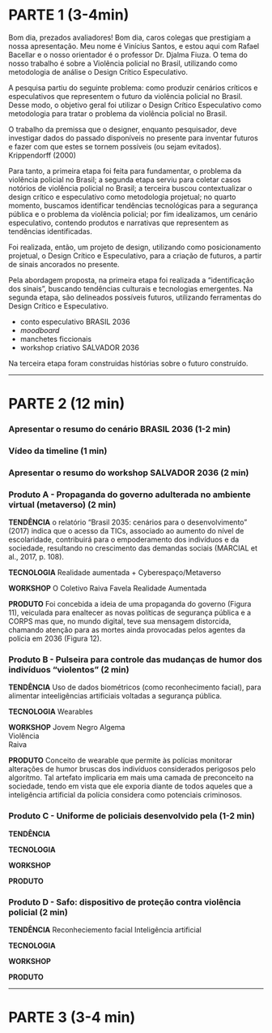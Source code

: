 # PARTE 1 (3-4min)

Bom dia, prezados avaliadores! Bom dia, caros colegas que prestigiam a nossa apresentação. Meu nome é Vinícius Santos, e estou aqui com Rafael Bacellar e o nosso orientador é o professor Dr. Djalma Fiuza. O tema do nosso trabalho é sobre 
a Violência policial no Brasil, utilizando como metodologia de análise o Design Crítico Especulativo.

 A pesquisa partiu do seguinte problema: como produzir cenários críticos e especulativos que representem o futuro da violência policial no Brasil. Desse modo, o objetivo geral foi utilizar o Design Crítico Especulativo como metodologia para tratar o problema da violência policial no Brasil. 
 
 O trabalho da premissa que o designer, enquanto pesquisador, deve investigar dados do passado disponíveis no presente para inventar futuros e fazer com que estes se tornem possíveis (ou sejam evitados).             Krippendorff (2000)

Para tanto, a primeira etapa foi feita para fundamentar, o problema da violência policial no Brasil; a segunda etapa serviu para coletar casos notórios de violência policial no Brasil; a terceira buscou contextualizar o design crítico e especulativo como metodologia projetual; no quarto momento, buscamos identificar tendências tecnológicas para a segurança pública e o problema da violência policial; por fim idealizamos, um cenário especulativo,  contendo produtos e narrativas que representem as tendências identificadas.

Foi realizada, então, um projeto de design, utilizando como posicionamento projetual, o Design Crítico e Especulativo, para a criação de futuros, a partir de sinais ancorados no presente. 

Pela abordagem proposta, na primeira etapa foi realizada a “identificação dos sinais”, buscando tendências culturais e tecnologias emergentes.  Na segunda etapa, são delineados possíveis futuros, utilizando ferramentas do Design Crítico e Especulativo.
- conto especulativo BRASIL 2036
- _moodboard_
- manchetes ficcionais
- workshop criativo SALVADOR 2036

Na terceira etapa foram construidas histórias sobre o futuro construído.

----------

# PARTE 2 (12 min)

### Apresentar o resumo do cenário BRASIL 2036 (1-2 min)


### Vídeo da timeline (1 min)


### Apresentar o resumo do workshop SALVADOR 2036 (2 min)


### Produto A - Propaganda do governo adulterada no ambiente virtual (metaverso) (2 min)

**TENDÊNCIA**
o relatório “Brasil 2035: cenários para o desenvolvimento” (2017) indica que o acesso da TICs, associado ao aumento do nível de escolaridade, contribuirá para o empoderamento dos indivíduos e da sociedade, resultando no crescimento das demandas sociais (MARCIAL et al., 2017, p. 108).

**TECNOLOGIA**
Realidade aumentada + Cyberespaço/Metaverso

**WORKSHOP**
O Coletivo
Raiva
Favela
Realidade Aumentada

**PRODUTO**
Foi concebida a ideia de uma propaganda do governo (Figura 11), veiculada para enaltecer as novas políticas de segurança pública e a CORPS mas que, no mundo digital, teve sua mensagem distorcida, chamando atenção para as mortes ainda provocadas pelos agentes da polícia em 2036 (Figura 12).


### Produto B - Pulseira para controle das mudanças de humor dos indivíduos “violentos” (2 min)

**TENDÊNCIA**
Uso de dados biométricos (como reconhecimento facial), para alimentar inteeligências artificiais voltadas a segurança pública.

**TECNOLOGIA**
Wearables

**WORKSHOP**
Jovem Negro 
Algema  
Violência  
Raiva

**PRODUTO**
Conceito de wearable que permite às polícias monitorar alterações de humor bruscas dos indivíduos considerados perigosos pelo algoritmo. Tal artefato implicaria em mais uma camada de preconceito na sociedade, tendo em vista que ele exporia diante de todos aqueles que a inteligência artificial da polícia considera como potenciais criminosos.



### Produto C - Uniforme de policiais desenvolvido pela (1-2 min)

**TENDÊNCIA**

**TECNOLOGIA**

**WORKSHOP**

**PRODUTO**



### Produto D - Safo: dispositivo de proteção contra violência policial (2 min)

**TENDÊNCIA**
Reconheciemento facial
Inteligência artificial

**TECNOLOGIA**

**WORKSHOP**

**PRODUTO**



----------

# PARTE 3 (3-4 min)